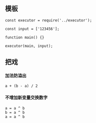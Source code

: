 ## 模板
```
const executor = require('../executor');

const input = ['123456'];

function main() {}

executor(main, input);
```

## 把戏

#### 加法防溢出
```
a + (b - a) / 2
```

#### 不增加新变量交换数字
```
a = a ^ b
b = a ^ b
a = a ^ b
```
